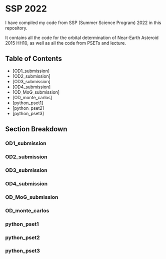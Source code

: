 # SSP 2022 
I have compiled my code from SSP (Summer Science Program) 2022 in this repository. 

It contains all the code for the orbital determination of Near-Earth Asteroid 2015 HH10, as well as all the code from PSETs and lecture.

## Table of Contents
- [OD1_submission] 
- [OD2_submission] 
- [OD3_submission] 
- [OD4_submission]
- [OD_MoG_submission] 
- [OD_monte_carlos]
- [python_pset1] 
- [python_pset2] 
- [python_pset3]

## Section Breakdown
### OD1_submission

### OD2_submission

### OD3_submission

### OD4_submission

### OD_MoG_submission

### OD_monte_carlos

### python_pset1

### python_pset2

### python_pset3
          
